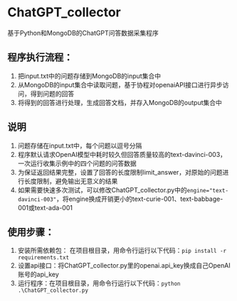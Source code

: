 # ChatGPT_collector

基于Python和MongoDB的ChatGPT问答数据采集程序 

## 程序执行流程：

1. 把input.txt中的问题存储到MongoDB的input集合中
2. 从MongoDB的input集合中读取问题，基于协程对openaiAPI接口进行异步访问，得到问题的回答
3. 将得到的回答进行处理，生成回答文档，并存入MongoDB的output集合中

## 说明
1. 问题存储在input.txt中，每个问题以逗号分隔
2. 程序默认请求OpenAI模型中耗时较久但回答质量较高的text-davinci-003，一次运行收集示例中的四个问题的问答数据
3. 为保证返回结果完整，设置了回答的长度限制limit_answer，对原始的问题进行长度限制，避免输出无意义的结果
4. 如果需要快速多次测试，可以修改ChatGPT_collector.py中的`engine="text-davinci-003"`，将engine换成开销更小的text-curie-001、text-babbage-001或text-ada-001

## 使用步骤：
1. 安装所需依赖包： 在项目根目录，用命令行运行以下代码：`pip install -r requirements.txt`
2. 设置api接口：将ChatGPT_collector.py里的openai.api_key换成自己OpenAI账号的api_key
3. 运行程序：在项目根目录，用命令行运行以下代码：`python .\ChatGPT_collector.py`
